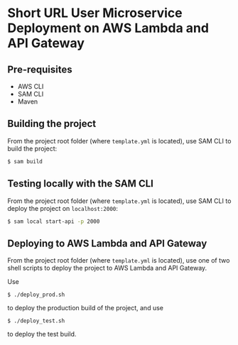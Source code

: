 # Short URL User Microservice Deployment on AWS Lambda and API Gateway

## Pre-requisites
* AWS CLI
* SAM CLI
* Maven

## Building the project
From the project root folder (where `template.yml` is located),
use SAM CLI to build the project:
```bash
$ sam build
```

## Testing locally with the SAM CLI
From the project root folder (where `template.yml` is located),
use SAM CLI to deploy the project on `localhost:2000`:

```bash
$ sam local start-api -p 2000
```

## Deploying to AWS Lambda and API Gateway
From the project root folder (where `template.yml` is located),
use one of two shell scripts to deploy the project to AWS Lambda
and API Gateway.

Use

```
$ ./deploy_prod.sh
```

to deploy the production build of the project, and use

```
$ ./deploy_test.sh
```

to deploy the test build.
